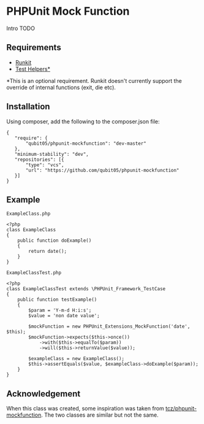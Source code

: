 PHPUnit Mock Function
=====================

Intro TODO

Requirements
------------
- [Runkit](https://github.com/zenovich/runkit)
- [Test Helpers*](https://github.com/sebastianbergmann/php-test-helpers/blob/master/test_helpers.c)

*This is an optional requirement. Runkit doesn't currently support the override of internal functions (exit, die etc). 



Installation
------------

Using composer, add the following to the composer.json file:

    {
       "require": {
           "qubit05/phpunit-mockfunction": "dev-master"
       },
       "minimum-stability": "dev",
       "repositories": [{
           "type": "vcs",
           "url": "https://github.com/qubit05/phpunit-mockfunction"
       }]
    }


Example
-------

`ExampleClass.php`

    <?php
    class ExampleClass
    {
        public function doExample()
        {
            return date();
        }
    }

`ExampleClassTest.php`

    <?php
    class ExampleClassTest extends \PHPUnit_Framework_TestCase
    {
        public function testExample()
        {
            $param = 'Y-m-d H:i:s';
            $value = 'non date value';
        
            $mockFunction = new PHPUnit_Extensions_MockFunction('date', $this);
            $mockFunction->expects($this->once())
                ->with($this->equalTo($param))
                ->will($this->returnValue($value));
            
            $exampleClass = new ExampleClass();
            $this->assertEquals($value, $exampleClass->doExample($param));
        }
    }
    
Acknowledgement
---------------
When this class was created, some inspiration was taken from [tcz/phpunit-mockfunction](https://github.com/tcz/phpunit-mockfunction/blob/master/PHPUnit/Extensions/MockFunction.php). The two classes are similar but not the same.